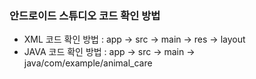 ### 안드로이드 스튜디오 코드 확인 방법

* XML 코드 확인 방법 : app -> src -> main -> res -> layout
* JAVA 코드 확인 방법 : app -> src -> main -> java/com/example/animal_care
